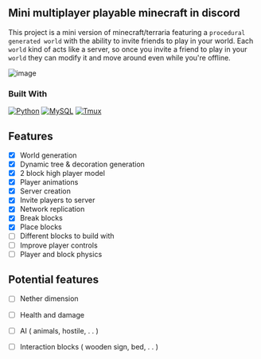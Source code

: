 ## Mini multiplayer playable minecraft in discord<br>
This project is a mini version of minecraft/terraria featuring a `procedural generated world` with the ability to invite friends to play in your world.
Each `world` kind of acts like a server, so once you invite a friend to play in your `world` they can modify it and move around even while you're offline.

![image](https://user-images.githubusercontent.com/72082960/233780883-53c56b85-ba5f-479e-be31-34c2af6273de.png)

### Built With
[![Python][python]][python-url]
[![MySQL][mysql]][mysql-url]
[![Tmux][tmux]][tmux-url]

## Features
- [x] World generation
- [X] Dynamic tree & decoration generation
- [x] 2 block high player model
- [x] Player animations
- [x] Server creation
- [x] Invite players to server
- [x] Network replication
- [x] Break blocks
- [x] Place blocks
- [ ] Different blocks to build with
- [ ] Improve player controls
- [ ] Player and block physics

## Potential features
- [ ] Nether dimension
- [ ] Health and damage
- [ ] AI ( animals, hostile, . . )
- [ ] Interaction blocks ( wooden sign, bed, . . )


<!-- MARKDOWN LINKS & IMAGES -->
[python]: https://img.shields.io/badge/Python-3776AB?style=for-the-badge&logo=python&logoColor=white
[mysql]: https://img.shields.io/badge/MySQL-00000F?style=for-the-badge&logo=mysql&logoColor=white
[tmux]: https://img.shields.io/badge/tmux-1BB91F?style=for-the-badge&logo=tmux&logoColor=white
[tmux-url]: https://github.com/tmux/tmux/wiki
[mysql-url]: https://www.mysql.com/
[python-url]: https://www.python.org/
